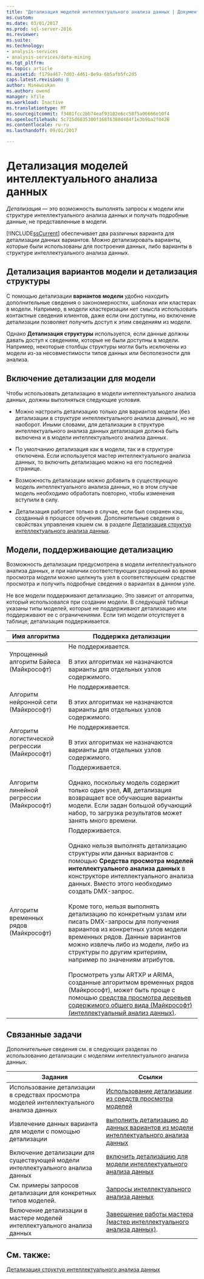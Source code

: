 ```yaml
---
title: "Детализация моделей интеллектуального анализа данных | Документы Microsoft"
ms.custom: 
ms.date: 03/01/2017
ms.prod: sql-server-2016
ms.reviewer: 
ms.suite: 
ms.technology:
- analysis-services
- analysis-services/data-mining
ms.tgt_pltfrm: 
ms.topic: article
ms.assetid: f179a467-7d03-4d61-8e9a-6b5afb5fc2d5
caps.latest.revision: 8
author: Minewiskan
ms.author: owend
manager: kfile
ms.workload: Inactive
ms.translationtype: MT
ms.sourcegitcommit: f3481fcc2bb74eaf93182e6cc58f5a06666e10f4
ms.openlocfilehash: 5c725d6035300f168f6388d484f1e3b9ba2f0428
ms.contentlocale: ru-ru
ms.lasthandoff: 09/01/2017

---
```

# <a name="drillthrough-on-mining-models"></a>Детализация моделей интеллектуального анализа данных
  *Детализация* — это возможность выполнять запросы к модели или структуре интеллектуального анализа данных и получать подробные данные, не представленные в модели.  
  
 [!INCLUDE[ssCurrent](../../includes/sscurrent-md.md)] обеспечивает два различных варианта для детализации данных вариантов. Можно детализировать варианты, которые были использованы для построения данных, либо варианты в структуре интеллектуального анализа данных.  
  
## <a name="drillthrough-to-model-cases-vs-drillthrough-to-structure"></a>Детализация вариантов модели и детализация структуры  
 С помощью детализации **вариантов модели** удобно находить дополнительные сведения о закономерностях, шаблонах или кластерах в модели. Например, в модели кластеризации нет смысла использовать контактные сведения клиентов, даже если они доступны, но включение детализации позволяет получить доступ к этим сведениям из модели.  
  
 Однако **Детализация структуры** используется, если данные должны давать доступ к сведениям, которые не были доступны в модели. Например, некоторые столбцы структуры могли быть исключены из модели из-за несовместимости типов данных или бесполезности для анализа.  
  
## <a name="enabling-drillthrough-on-a-model"></a>Включение детализации для модели  
 Чтобы использовать детализацию в модели интеллектуального анализа данных, должны выполняться следующие условия.  
  
-   Можно настроить детализацию только для вариантов модели (без детализации в структуре интеллектуального анализа данных), но не наоборот.  Иными словами, для детализации в структуре интеллектуального анализа данных детализация должна быть включена и в модели интеллектуального анализа данных.  
  
-   По умолчанию детализация как в модели, так и в структуре отключена. Если используется мастер интеллектуального анализа данных, то включить детализацию можно на его последней странице.  
  
-   Возможность детализации можно добавить в существующую модель интеллектуального анализа данных, но в этом случае модель необходимо обработать повторно, чтобы изменения вступили в силу.  
  
-   Детализация работает только в случае, если был сохранен кэш, созданный в процессе обучения. Дополнительные сведения о свойствах управления кэшем см. в разделе [Детализация структур интеллектуального анализа данных](../../analysis-services/data-mining/drillthrough-on-mining-structures.md).  
  
## <a name="models-that-support-drillthrough"></a>Модели, поддерживающие детализацию  
 Возможность детализации предусмотрена в модели интеллектуального анализа данных, и при наличии соответствующих разрешений во время просмотра модели можно щелкнуть узел в соответствующем средстве просмотра и получить подробные сведения о вариантах в данном узле.  
  
 Не все модели поддерживают детализацию. Это зависит от алгоритма, который использовался при создании модели. В следующей таблице указаны типы моделей, которые не поддерживают детализацию или поддерживают ее с ограничениями. Если тип модели отсутствует в таблице, детализация поддерживается.  
  
|**Имя алгоритма**|**Поддержка детализации**|  
|------------------------|----------------------------------|  
|Упрощенный алгоритм Байеса (Майкрософт)|Не поддерживается.<br /><br /> В этих алгоритмах не назначаются варианты для отдельных узлов содержимого.|  
|Алгоритм нейронной сети (Майкрософт)|Не поддерживается.<br /><br /> В этих алгоритмах не назначаются варианты для отдельных узлов содержимого.|  
|Алгоритм логистической регрессии (Майкрософт)|Не поддерживается.<br /><br /> В этих алгоритмах не назначаются варианты для отдельных узлов содержимого.|  
|Алгоритм линейной регрессии (Майкрософт)|Поддерживается.<br /><br /> Однако, поскольку модель содержит только один узел, **All**, детализация возвращает все обучающие варианты модели. Если задан большой обучающий набор, то загрузка результатов может занять много времени.|  
|Алгоритм временных рядов (Майкрософт)|Поддерживается.<br /><br /> Однако нельзя выполнять детализацию структуры или данных вариантов с помощью **Средства просмотра моделей интеллектуального анализа данных** в конструкторе интеллектуального анализа данных. Вместо этого необходимо создать DMX-запрос.<br /><br /> Кроме того, нельзя выполнять детализацию по конкретным узлам или писать DMX-запросы для получения вариантов из конкретных узлов модели временных рядов. Данные вариантов можно извлечь либо из модели, либо из структуры по другим критериям, например по значениям атрибутов.<br /><br /> Просмотреть узлы ARTXP и ARIMA, созданные алгоритмом временных рядов (Майкрософт), может быть проще с помощью [средства просмотра деревьев содержимого общего вида (Майкрософт) (интеллектуальный анализ данных)](http://msdn.microsoft.com/library/751b4393-f6fd-48c1-bcef-bdca589ce34c).|  
  
## <a name="related-tasks"></a>Связанные задачи  
 Дополнительные сведения см. в следующих разделах по использованию детализации с моделями интеллектуального анализа данных.  
  
|Задания|Ссылки|  
|-----------|-----------|  
|Использование детализации в средствах просмотра моделей интеллектуального анализа данных|[Использование детализации из средств просмотра моделей](../../analysis-services/data-mining/use-drillthrough-from-the-model-viewers.md)|  
|Извлечение данных варианта для модели с помощью детализации|[выполнить детализацию до данных вариантов из модели интеллектуального анализа данных](../../analysis-services/data-mining/drill-through-to-case-data-from-a-mining-model.md)|  
|Включение детализации для существующей модели интеллектуального анализа данных|[включить детализацию для модели интеллектуального анализа данных](../../analysis-services/data-mining/enable-drillthrough-for-a-mining-model.md)|  
|См. примеры запросов детализации для конкретных типов моделей.|[Запросы интеллектуального анализа данных](../../analysis-services/data-mining/data-mining-queries.md)|  
|Включение детализации в мастере моделей интеллектуального анализа данных|[Завершение работы мастера (мастер интеллектуального анализа данных)](http://msdn.microsoft.com/library/6aef1548-35eb-42fd-ae87-63650a79eda1).|  
  
## <a name="see-also"></a>См. также:  
 [Детализация структур интеллектуального анализа данных](../../analysis-services/data-mining/drillthrough-on-mining-structures.md)  
  
  

